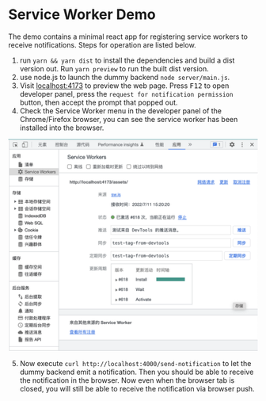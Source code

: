 Service Worker Demo
=============

The demo contains a minimal react app for registering service workers to receive notifications. Steps for operation are listed below.

1. run `yarn && yarn dist` to install the dependencies and build a dist version out. Run `yarn preview` to run the built dist version.
2. use node.js to launch the dummy backend `node server/main.js`.
3. Visit [localhost:4173](localhost:4173) to preview the web page. Press <kbd>F12</kbd> to open developer panel, press the `request for notification permission` button, then accept the prompt that popped out.
4. Check the Service Worker menu in the developer panel of the Chrome/Firefox browser, you can see the service worker has been installed into the browser. 

![service worker image](./docs/serivce-worker-dev-panel.png)

5. Now execute `curl http://localhost:4000/send-notification` to let the dummy backend emit a notification. Then you should be able to receive the notification in the browser. Now even when the browser tab is closed, you will still be able to receive the notification via browser push.

